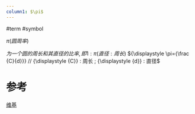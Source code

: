 ```yaml
---
column1: $\pi$
---
```

#term #symbol 

${\displaystyle \pi }(圆周率)$


$为一个圆的周长和其直径的比率,即 1: {\displaystyle \pi } (直径:周长)$
${\displaystyle \pi={\frac {C}{d}}} // {\displaystyle {C}} : 周长 ; {\displaystyle {d}} : 直径$
	
# 参考
[维基](https://zh.m.wikipedia.org/zh-cn/%E5%9C%93%E5%91%A8%E7%8E%87)